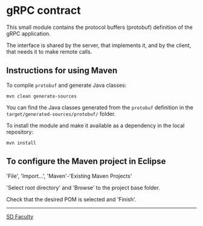 # gRPC contract

This small module contains the protocol buffers (protobuf) definition of the gRPC application.

The interface is shared by the server, that implements it, and by the client, that needs it to make remote calls.

## Instructions for using Maven

To compile `protobuf` and generate Java classes:

```
mvn clean generate-sources
```

You can find the Java classes generated from the `protobuf` definition in the `target/generated-sources/protobuf/` folder.

To install the module and make it available as a dependency in the local repository:

```
mvn install
```

## To configure the Maven project in Eclipse

'File', 'Import...', 'Maven'-'Existing Maven Projects'

'Select root directory' and 'Browse' to the project base folder.

Check that the desired POM is selected and 'Finish'.

---

[SD Faculty](mailto:leic-sod@disciplinas.tecnico.ulisboa.pt)
